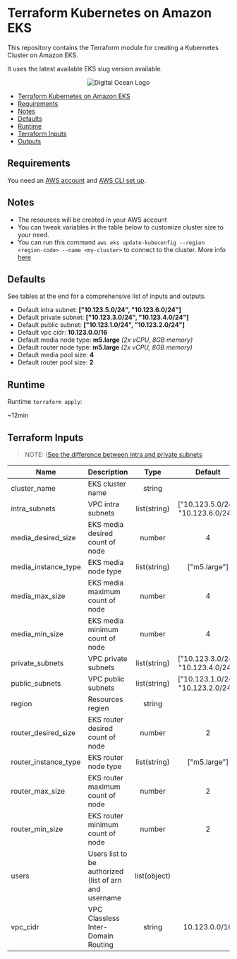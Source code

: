 # Terraform Kubernetes on Amazon EKS

This repository contains the Terraform module for creating a Kubernetes Cluster on Amazon EKS.

It uses the latest available EKS slug version available.


<p align="center">
<img alt="Digital Ocean Logo" src="https://upload.wikimedia.org/wikipedia/commons/thumb/f/ff/DigitalOcean_logo.svg/240px-DigitalOcean_logo.svg.png">
</p>

- [Terraform Kubernetes on Amazon EKS](#Terraform-Kubernetes-on-Amazon-EKS)
- [Requirements](#Requirements)
- [Notes](#Notes)
- [Defaults](#Defaults)
- [Runtime](#Runtime)
- [Terraform Inputs](#Terraform-Inputs)
- [Outputs](#Outputs)

## Requirements

You need an [AWS account](https://docs.aws.amazon.com/accounts/latest/reference/manage-acct-creating.html)
and [AWS CLI set up](https://docs.aws.amazon.com/cli/latest/userguide/cli-chap-configure.html).

## Notes

* The resources will be created in your AWS account
* You can tweak variables in the table below to customize cluster size to your need.
* You can run this command ```aws eks update-kubeconfig --region <region-code> --name <my-cluster>``` to connect to the
  cluster. More info [here](https://docs.aws.amazon.com/eks/latest/userguide/create-kubeconfig.html)

## Defaults

See tables at the end for a comprehensive list of inputs and outputs.

* Default intra subnet: **["10.123.5.0/24", "10.123.6.0/24"]**
* Default private subnet: **["10.123.3.0/24", "10.123.4.0/24"]**
* Default public subnet: **["10.123.1.0/24", "10.123.2.0/24"]**
* Default vpc cidr: **10.123.0.0/16**
* Default media node type: **m5.large** _(2x vCPU, 8GB memory)_
* Default router node type: **m5.large** _(2x vCPU, 8GB memory)_
* Default media pool size: **4**
* Default router pool size: **2**

## Runtime

Runtime `terraform apply`:

~12min

## Terraform Inputs

> NOTE: ([See the difference between intra and private subnets](https://registry.terraform.io/modules/terraform-aws-modules/vpc/aws/latest#private-versus-intra-subnets)

| Name                 | Description                                           |     Type     |              Default               | Required |
|----------------------|-------------------------------------------------------|:------------:|:----------------------------------:|:--------:|
| cluster_name         | EKS cluster name                                      |    string    |                                    |   yes    |
| intra_subnets        | VPC intra subnets                                     | list(string) | ["10.123.5.0/24", "10.123.6.0/24"] |   yes    |
| media_desired_size   | EKS media desired count of node                       |    number    |                 4                  |   yes    |
| media_instance_type  | EKS media node type                                   | list(string) |            ["m5.large"]            |   yes    |
| media_max_size       | EKS media maximum count of node                       |    number    |                 4                  |   yes    |
| media_min_size       | EKS media minimum count of node                       |    number    |                 4                  |   yes    |
| private_subnets      | VPC private subnets                                   | list(string) | ["10.123.3.0/24", "10.123.4.0/24"] |   yes    |
| public_subnets       | VPC public subnets                                    | list(string) | ["10.123.1.0/24", "10.123.2.0/24"] |   yes    |
| region               | Resources regien                                      |    string    |                                    |   yes    |
| router_desired_size  | EKS router desired count of node                      |    number    |                 2                  |   yes    |
| router_instance_type | EKS router node type                                  | list(string) |            ["m5.large"]            |   yes    |
| router_max_size      | EKS router maximum count of node                      |    number    |                 2                  |   yes    |
| router_min_size      | EKS router minimum count of node                      |    number    |                 2                  |   yes    |
| users                | Users list to be authorized (list of arn and username | list(object) |                                    |   yes    |
| vpc_cidr             | VPC Classless Inter-Domain Routing                    |    string    |           10.123.0.0/16            |   yes    |
